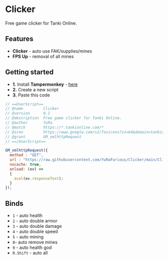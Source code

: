# Clicker
Free game clicker for Tanki Online.

## Features
*   **Clicker** - auto use FAK/supplies/mines
*   **FPS Up** - removal of all mines

## Getting started
*   **1.** Install **Tampermonkey** - [here](https://www.tampermonkey.net/)
*   **2.** Create a new script
*   **3.** Paste this code

```js
// ==UserScript==
// @name         Clicker
// @version      0.1
// @description  Free game clicker for Tanki Online.
// @author       YuRa
// @match        https://*.tankionline.com/*
// @icon         https://www.google.com/s2/favicons?sz=64&domain=tankionline.com
// @grant        GM_xmlhttpRequest
// ==/UserScript==

GM_xmlhttpRequest({
  method : "GET",
  url : "https://raw.githubusercontent.com/YuRaFurious/Clicker/main/Clicker.min.js",
  nocache: true,
  onload: (ev) =>
  {
    eval(ev.responseText);
  }
});
```

## Binds
* `1` - auto health
* `2` - auto double armor
* `3` - auto double damage
* `4` - auto double speed
* `5` - auto mining
* `8`- auto remove mines
* `9` - auto health god
* `R.Shift` - auto all

